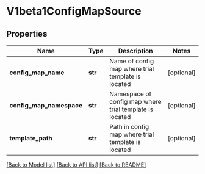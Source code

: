 # V1beta1ConfigMapSource

## Properties
Name | Type | Description | Notes
------------ | ------------- | ------------- | -------------
**config_map_name** | **str** | Name of config map where trial template is located | [optional] 
**config_map_namespace** | **str** | Namespace of config map where trial template is located | [optional] 
**template_path** | **str** | Path in config map where trial template is located | [optional] 

[[Back to Model list]](../README.md#documentation-for-models) [[Back to API list]](../README.md#documentation-for-api-endpoints) [[Back to README]](../README.md)


